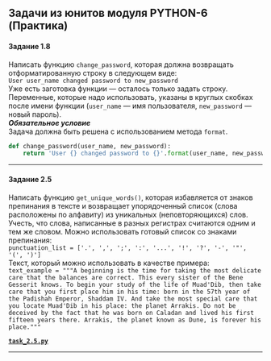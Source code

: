 ## Задачи из юнитов модуля PYTHON-6 (Практика) ##

#### **Задание 1.8** ####

Написать функцию `change_password`, которая должна возвращать отформатированную
строку в следующем виде:    
`User user_name changed password to new_password`    
Уже есть заготовка функции&nbsp;&mdash; осталось только задать строку.
Переменные, которые надо использовать, указаны в круглых скобках после имени
функции (`user_name`&nbsp;&mdash; имя пользователя, `new_password`&nbsp;&mdash;
новый пароль).    
***Обязательное условие***    
Задача должна быть решена с использованием метода `format`.

```python
def change_password(user_name, new_password):
    return 'User {} changed password to {}'.format(user_name, new_password)
```

----

#### **Задание 2.5** ####

Написать функцию `get_unique_words()`, которая избавляется от знаков препинания
в тексте и возвращает упорядоченный список (слова расположены по алфавиту) из
уникальных (неповторяющихся) слов. Учесть, что слова, написанные в разных
регистрах считаются одним и тем же словом.
Можно использовать готовый список со знаками препинания:    
`punctuation_list = ['.', ',', ';', ':', '...', '!', '?', '-', '"', '(', ')']`    
Текст, который можно использовать в качестве примера:    
`text_example = """A beginning is the time for taking the most delicate care that the balances are correct. This every sister of the Bene Gesserit knows. To begin your study of the life of Muad'Dib, then take care that you first place him in his time: born in the 57th year of the Padishah Emperor, Shaddam IV. And take the most special care that you locate Muad'Dib in his place: the planet Arrakis. Do not be deceived by the fact that he was born on Caladan and lived his first fifteen years there. Arrakis, the planet known as Dune, is forever his place."""`

[**`task_2.5.py`**](task_2.5.py)

----
